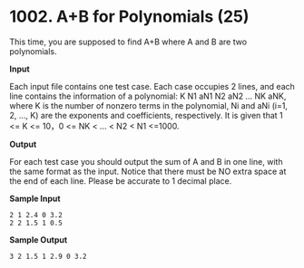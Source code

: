 # 1002. A+B for Polynomials (25)

This time, you are supposed to find A+B where A and B are two polynomials.

**Input**

Each input file contains one test case. Each case occupies 2 lines, and each line contains the information of a polynomial: K N1 aN1 N2 aN2 ... NK aNK, where K is the number of nonzero terms in the polynomial, Ni and aNi (i=1, 2, ..., K) are the exponents and coefficients, respectively. It is given that 1 <= K <= 10，0 <= NK < ... < N2 < N1 <=1000.

**Output**

For each test case you should output the sum of A and B in one line, with the same format as the input. Notice that there must be NO extra space at the end of each line. Please be accurate to 1 decimal place.

**Sample Input**

```
2 1 2.4 0 3.2
2 2 1.5 1 0.5
```

**Sample Output**

```
3 2 1.5 1 2.9 0 3.2
```